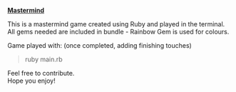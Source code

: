 <u><strong>Mastermind</strong></u>  

This is a mastermind game created using Ruby and played in the terminal.  
All gems needed are included in bundle - Rainbow Gem is used for colours.  

Game played with: (once completed, adding finishing touches)
> ruby main.rb

Feel free to contribute.  
Hope you enjoy!  